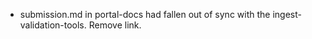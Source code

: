 - submission.md in portal-docs had fallen out of sync with the ingest-validation-tools. Remove link.
